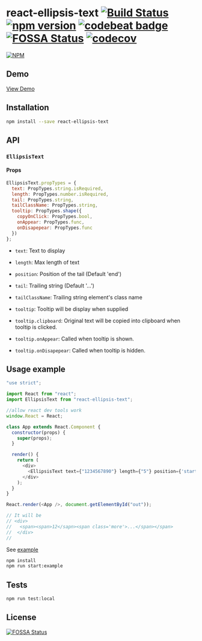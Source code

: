 # react-ellipsis-text [![Build Status](https://travis-ci.org/mobilusoss/react-ellipsis-text.svg?branch=master)](https://travis-ci.org/mobilusoss/react-ellipsis-text) [![npm version](https://badge.fury.io/js/react-ellipsis-text.svg)](http://badge.fury.io/js/react-ellipsis-text) [![codebeat badge](https://codebeat.co/badges/8fcdee06-9bfd-437e-aa17-cbe335a28ac9)](https://codebeat.co/projects/github-com-mobilusoss-react-ellipsis-text-master) [![FOSSA Status](https://app.fossa.io/api/projects/git%2Bgithub.com%2Fmobilusoss%2Freact-ellipsis-text.svg?type=shield)](https://app.fossa.io/projects/git%2Bgithub.com%2Fmobilusoss%2Freact-ellipsis-text?ref=badge_shield) [![codecov](https://codecov.io/gh/mobilusoss/react-ellipsis-text/branch/master/graph/badge.svg)](https://codecov.io/gh/mobilusoss/react-ellipsis-text)


[![NPM](https://nodei.co/npm/react-ellipsis-text.png)](https://nodei.co/npm/react-ellipsis-text/)

## Demo

[View Demo](http://mobilusoss.github.io/react-ellipsis-text/example/)

## Installation

```bash
npm install --save react-ellipsis-text
```

## API

### `EllipsisText`

#### Props

```javascript
EllipsisText.propTypes = {
  text: PropTypes.string.isRequired,
  length: PropTypes.number.isRequired,
  tail: PropTypes.string,
  tailClassName: PropTypes.string,
  tooltip: PropTypes.shape({
    copyOnClick: PropTypes.bool,
    onAppear: PropTypes.func,
    onDisapepear: PropTypes.func
  })
};
```

- `text`: Text to display

- `length`: Max length of text

- `position`: Position of the tail (Default 'end') 

- `tail`: Trailing string (Default '...')

- `tailClassName`: Trailing string element's class name

- `tooltip`: Tooltip will be display when supplied

- `tooltip.clipboard`: Original text will be copied into clipboard when tooltip is clicked.

- `tooltip.onAppear`: Called when tooltip is shown.

- `tooltip.onDisapepear`: Called when tooltip is hidden.

## Usage example

```javascript
"use strict";

import React from "react";
import EllipsisText from "react-ellipsis-text";

//allow react dev tools work
window.React = React;

class App extends React.Component {
  constructor(props) {
    super(props);
  }

  render() {
    return (
      <div>
        <EllipsisText text={"1234567890"} length={"5"} position={'start'}/>
      </div>
    );
  }
}

React.render(<App />, document.getElementById("out"));

// It will be
// <div>
//   <span><span>12</sapn><span class='more'>...</span></span>
//  </div>
//
```

See [example](https://github.com/mobilusoss/react-ellipsis-text/tree/develop/example)

```bash
npm install
npm run start:example
```

## Tests

```bash
npm run test:local
```


## License
[![FOSSA Status](https://app.fossa.io/api/projects/git%2Bgithub.com%2Fmobilusoss%2Freact-ellipsis-text.svg?type=large)](https://app.fossa.io/projects/git%2Bgithub.com%2Fmobilusoss%2Freact-ellipsis-text?ref=badge_large)
